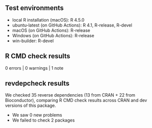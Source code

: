 ## Test environments
* local R installation (macOS): R 4.5.0
* ubuntu-latest (on GitHub Actions): R 4.1, R-release, R-devel
* macOS (on GitHub Actions): R-release
* Windows (on GitHub Actions): R-release
* win-builder: R-devel

## R CMD check results

0 errors | 0 warnings | 1 note

## revdepcheck results

We checked 35 reverse dependencies (13 from CRAN + 22 from Bioconductor), comparing R CMD check results across CRAN and dev versions of this package.

 * We saw 0 new problems
 * We failed to check 2 packages
